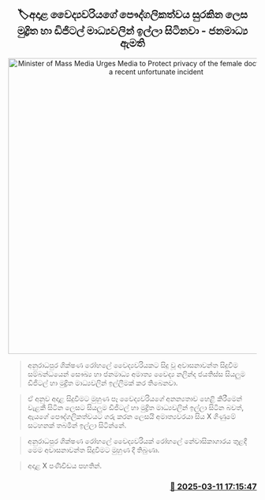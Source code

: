 <p align='center'><b><h2 align='center' title='Minister of Mass Media Urges Media to Protect privacy of the female doctor involved in a recent unfortunate incident'>🏷අදාළ වෛද්‍යවරියගේ පෞද්ගලිකත්වය සුරකින ලෙස මුද්‍රිත හා ඩිජිටල් මාධ්‍යවලින් ඉල්ලා සිටිනවා - ජනමාධ්‍ය ඇමති</h2></b></p>
<p align='center'><img src='https://helakuru.sgp1.cdn.digitaloceanspaces.com/esana/images/lib/nalinda-348.jpg' width='600' alt='Minister of Mass Media Urges Media to Protect privacy of the female doctor involved in a recent unfortunate incident'></p>

> අනුරාධපුර ශික්ෂණ රෝහලේ වෛද්‍යවරියකට සිදු වූ අවාසනාවන්ත සිදුවීම සම්බන්ධයෙන් සෞඛ්‍ය හා ජනමාධ්‍ය අමාත්‍ය වෛද්‍ය නලින්ද ජයතිස්ස සියලුම ඩිජිටල් හා මුද්‍රිත මාධ්‍යවලින් ඉල්ලීමක් කර තිබෙනවා.

> ඒ අනුව අදාළ සිදුවීමට මුහුණ පෑ වෛද්‍යවරියගේ අනන්‍යතාව හෙළි කිරීමෙන් වැළකී සිටින ලෙසට සියලුම ඩිජිටල් හා මුද්‍රිත මාධ්‍යවලින් ඉල්ලා සිටින බවත්, ඇයගේ පෞද්ගලිකත්වයට ගරු කරන ලෙසයි අමාත්‍යවරයා සිය X ගිණුමේ සටහනක් තබමින් ඉල්ලා සිටින්නේ.

> අනුරාධපුර ශික්ෂණ රෝහලේ වෛද්‍යවරියක් රෝහලේ නේවාසිකාගාරය තුළදී මෙම අවාසනාවන්​ත සිදුවීමට මුහුණ දී තිබුණා.

> අදාළ X පණිවිඩය පහතින්. 



<h3 align='right'><a href='https://www.helakuru.lk/esana/p/108260/'>📅 2025-03-11 17:15:47</a></h3>
